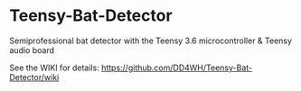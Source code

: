 # Teensy-Bat-Detector
Semiprofessional bat detector with the Teensy 3.6 microcontroller &amp; Teensy audio board

See the WIKI for details:
https://github.com/DD4WH/Teensy-Bat-Detector/wiki
